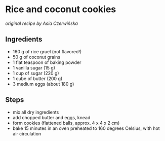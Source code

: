 # Rice and coconut cookies

_original recipe by Asia Czerwińska_

## Ingredients

* 160 g of rice gruel (not flavored!)
* 50 g of coconut grains
* 1 flat teaspoon of baking powder
* 1 vanilla sugar (15 g)
* 1 cup of sugar (220 g)
* 1 cube of butter (200 g)
* 3 medium eggs (about 180 g)

## Steps

* mix all dry ingredients
* add chopped butter and eggs, knead
* form cookies (flattened balls, approx. 4 x 4 x 2 cm)
* bake 15 minutes in an oven preheated to 160 degrees Celsius, with hot air
  circulation
